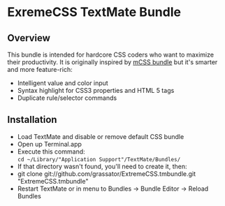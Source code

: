 ExremeCSS TextMate Bundle
=========================

Overview
--------

This bundle is intended for hardcore CSS coders who want to maximize their productivity. It is originally inspired by [mCSS bundle](https://github.com/minimaldesign/mCSS.tmbundle) but it's smarter and more feature-rich:

* Intelligent value and color input
* Syntax highlight for CSS3 properties and HTML 5 tags
* Duplicate rule/selector commands


Installation
------------

* Load TextMate and disable or remove default CSS bundle
* Open up Terminal.app
* Execute this command:  
  `cd ~/Library/"Application Support"/TextMate/Bundles/`
* If that directory wasn't found, you'll need to create it, then:
* git clone git://github.com/grassator/ExtremeCSS.tmbundle.git "ExtremeCSS.tmbundle"
* Restart TextMate or in menu to Bundles -> Bundle Editor -> Reload Bundles